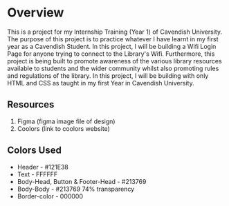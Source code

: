 # Overview
This is a project for my Internship Training (Year 1) of Cavendish University. The purpose of this project is to practice whatever I have learnt in my first year as a Cavendish Student. In this project, I will be building a Wifi Login Page for anyone trying to connect to the Library's Wifi. Furthermore, this project is being built to promote awareness of the various library resources available to students and the wider community whilst also promoting rules and regulations of the library. In this project, I will be building with only HTML and CSS as taught in my first Year in Cavendish University.


## Resources
1. Figma (figma image file of design)
2. Coolors (link to coolors website)



## Colors Used
- Header - #121E38
- Text - FFFFFF
- Body-Head, Button & Footer-Head  - #213769
- Body-Body - #213769 74% transparency
- Border-color - 000000
